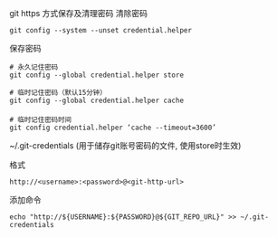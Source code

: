 git https 方式保存及清理密码
清除密码
```shell
git config --system --unset credential.helper
```

保存密码
```shell
# 永久记住密码
git config --global credential.helper store

# 临时记住密码（默认15分钟）
git config --global credential.helper cache
　
# 临时记住密码时间
git config credential.helper ‘cache --timeout=3600’
```

~/.git-credentials (用于储存git账号密码的文件, 使用store时生效)

格式
```
http://<username>:<password>@<git-http-url>
```

添加命令
```shell
echo "http://${USERNAME}:${PASSWORD}@${GIT_REPO_URL}" >> ~/.git-credentials
```